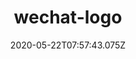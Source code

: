 ---
title:  wechat-logo
heading:
date: 2020-05-22T07:57:43.075Z
categories: ["code"]
tags: 
description: 
---
